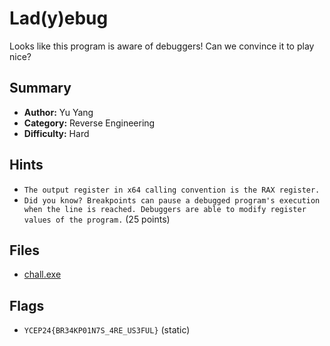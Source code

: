 # Lad(y)ebug
Looks like this program is aware of debuggers! Can we convince it to play nice?

## Summary
- **Author:** Yu Yang
- **Category:** Reverse Engineering
- **Difficulty:** Hard

## Hints
- `The output register in x64 calling convention is the RAX register.`
- `Did you know? Breakpoints can pause a debugged program's execution when the line is reached. Debuggers are able to modify register values of the program.` (25 points)

## Files
- [chall.exe](dist/chall.exe)

## Flags
- `YCEP24{BR34KP01N7S_4RE_US3FUL}` (static)